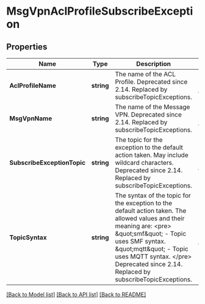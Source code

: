 # MsgVpnAclProfileSubscribeException

## Properties
Name | Type | Description | Notes
------------ | ------------- | ------------- | -------------
**AclProfileName** | **string** | The name of the ACL Profile. Deprecated since 2.14. Replaced by subscribeTopicExceptions. | [optional] [default to null]
**MsgVpnName** | **string** | The name of the Message VPN. Deprecated since 2.14. Replaced by subscribeTopicExceptions. | [optional] [default to null]
**SubscribeExceptionTopic** | **string** | The topic for the exception to the default action taken. May include wildcard characters. Deprecated since 2.14. Replaced by subscribeTopicExceptions. | [optional] [default to null]
**TopicSyntax** | **string** | The syntax of the topic for the exception to the default action taken. The allowed values and their meaning are:  &lt;pre&gt; \&quot;smf\&quot; - Topic uses SMF syntax. \&quot;mqtt\&quot; - Topic uses MQTT syntax. &lt;/pre&gt;  Deprecated since 2.14. Replaced by subscribeTopicExceptions. | [optional] [default to null]

[[Back to Model list]](../README.md#documentation-for-models) [[Back to API list]](../README.md#documentation-for-api-endpoints) [[Back to README]](../README.md)

